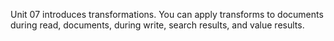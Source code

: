 Unit 07 introduces transformations. You can apply transforms to documents 
during read, documents, during write, search results, and value results. 
